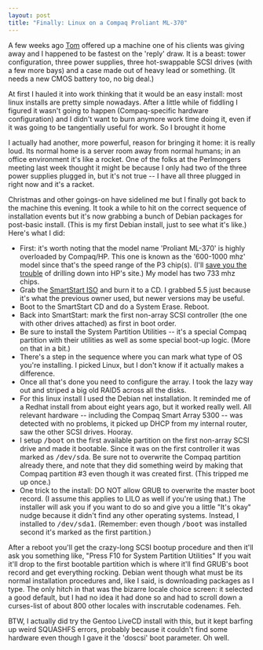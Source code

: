 ```yaml
---
layout: post
title: "Finally: Linux on a Compaq Proliant ML-370"
---
```




<p>A few weeks ago <a href="http://blog.moertel.com/">Tom</a> offered up a machine one of his clients was giving away and I happened to be fastest on the 'reply' draw. It is a beast: tower configuration, three power supplies, three hot-swappable SCSI drives (with a few more bays) and a case made out of heavy lead or something. (It needs a new CMOS battery too, no big deal.)</p>

<p>At first I hauled it into work thinking that it would be an easy install: most linux installs are pretty simple nowadays. After a little while of fiddling I figured it wasn't going to happen (Compaq-specific hardware configuration) and I didn't want to burn anymore work time doing it, even if it was going to be tangentially useful for work. So I brought it home</p>

<p>I actually had another, more powerful, reason for bringing it home: it is really loud. Its normal home is a server room away from normal humans; in an office environment it's like a rocket. One of the folks at the Perlmongers meeting last week thought it might be because I only had two of the three power supplies plugged in, but it's not true -- I have all three plugged in right now and it's a racket.</p>

<p>Christmas and other goings-on have sidelined me but I finally got back to the machine this evening. It took a while to hit on the correct sequence of installation events but it's now grabbing a bunch of Debian packages for post-basic install.  (This is my first Debian install, just to see what it's like.) Here's what I did:</p>

<p><ul>
  <li>First: it's worth noting that the model name 'Proliant ML-370' is highly overloaded by Compaq/HP. This one is known as the '600-1000 mhz' model since that's the speed range of the P3 chip(s). (I'll <a href="http://h18023.www1.hp.com/support/files/server/us/family/model/1119.html?lang=en&cc=us&prodSeriesId=254940">save you the trouble</a> of drilling down into HP's site.) My model has two 733 mhz chips.</li> 
  <li>Grab the <a href="http://h18023.www1.hp.com/support/files/server/us/download/22678.html">SmartStart ISO</a> and burn it to a CD. I grabbed 5.5 just because it's what the previous owner used, but newer versions may be useful.</li>
  <li>Boot to the SmartStart CD and do a System Erase. Reboot.</li>
  <li>Back into SmartStart: mark the first non-array SCSI controller (the one with other drives attached) as first in boot order.</li>
  <li>Be sure to install the System Partition Utilities -- it's a special Compaq partition with their utilities as well as some special boot-up logic. (More on that in a bit.)</li>
  <li>There's a step in the sequence where you can mark what type of OS you're installing. I picked Linux, but I don't know if it actually makes a difference.</li>
  <li>Once all that's done you need to configure the array. I took the lazy way out and striped a big old RAID5 across all the disks.</li>
  <li>For this linux install I used the Debian net installation. It reminded me of a Redhat install from about eight years ago, but it worked really well. All relevant hardware -- including the Compaq Smart Array 5300 -- was detected with no problems, it picked up DHCP from my internal router, saw the other SCSI drives. Hooray.</li>
  <li>I setup <tt>/boot</tt> on the first available partition on the first non-array SCSI drive and made it bootable. Since it was on the first controller it was marked as <tt>/dev/sda</tt>. Be sure not to overwrite the Compaq partition already there, and note that they did something weird by making that Compaq partition #3 even though it was created first. (This tripped me up once.)</li>
  <li>One trick to the install: DO NOT allow GRUB to overwrite the master boot record. (I assume this applies to LILO as well if you're using that.) The installer will ask you if you want to do so and give you a little "It's okay" nudge because it didn't find any other operating systems. Instead, I installed to <tt>/dev/sda1</tt>. (Remember: even though <tt>/boot</tt> was installed second it's marked as the first partition.)</li>
</ul>

<p>After a reboot you'll get the crazy-long SCSI bootup procedure and then it'll ask you something like, "Press F10 for System Partition Utilities" If you wait it'll drop to the first bootable partition which is where it'll find GRUB's boot record and get everything rocking. Debian went though what must be its normal installation procedures and, like I said, is downloading packages as I type. The only hitch in that was the bizarre locale choice screen: it selected a good default, but I had no idea it had done so and had to scroll down a curses-list of about 800 other locales with inscrutable codenames. Feh.</p>

<p>BTW, I actually did try the Gentoo LiveCD install with this, but it kept barfing up weird SQUASHFS errors, probably because it couldn't find some hardware even though I gave it the 'doscsi' boot parameter. Oh well.</p>



